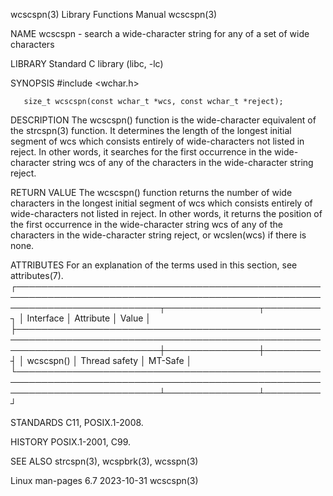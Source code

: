 wcscspn(3)							   Library Functions Manual							    wcscspn(3)

NAME
       wcscspn - search a wide-character string for any of a set of wide characters

LIBRARY
       Standard C library (libc, -lc)

SYNOPSIS
       #include <wchar.h>

       size_t wcscspn(const wchar_t *wcs, const wchar_t *reject);

DESCRIPTION
       The  wcscspn()  function	 is  the wide-character equivalent of the strcspn(3) function.	It determines the length of the longest initial segment of wcs
       which consists entirely of wide-characters not listed in reject.	 In other words, it searches for the first occurrence in the wide-character string wcs
       of any of the characters in the wide-character string reject.

RETURN VALUE
       The wcscspn() function returns the number of wide characters in the longest initial segment of wcs  which  consists  entirely  of  wide-characters  not
       listed  in  reject.   In	 other words, it returns the position of the first occurrence in the wide-character string wcs of any of the characters in the
       wide-character string reject, or wcslen(wcs) if there is none.

ATTRIBUTES
       For an explanation of the terms used in this section, see attributes(7).
       ┌───────────────────────────────────────────────────────────────────────────────────────────────────────────────────────────┬───────────────┬─────────┐
       │ Interface														   │ Attribute	   │ Value   │
       ├───────────────────────────────────────────────────────────────────────────────────────────────────────────────────────────┼───────────────┼─────────┤
       │ wcscspn()														   │ Thread safety │ MT-Safe │
       └───────────────────────────────────────────────────────────────────────────────────────────────────────────────────────────┴───────────────┴─────────┘

STANDARDS
       C11, POSIX.1-2008.

HISTORY
       POSIX.1-2001, C99.

SEE ALSO
       strcspn(3), wcspbrk(3), wcsspn(3)

Linux man-pages 6.7							  2023-10-31								    wcscspn(3)
